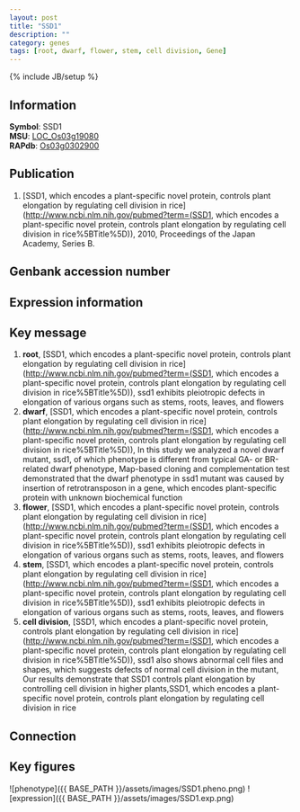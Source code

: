 ```yaml
---
layout: post
title: "SSD1"
description: ""
category: genes
tags: [root, dwarf, flower, stem, cell division, Gene]
---
```

{% include JB/setup %}

## Information
__Symbol__: SSD1  
__MSU__: [LOC_Os03g19080](http://rice.plantbiology.msu.edu/cgi-bin/ORF_infopage.cgi?orf=LOC_Os03g19080)  
__RAPdb__: [Os03g0302900](http://rapdb.dna.affrc.go.jp/viewer/gbrowse_details/irgsp1?name=Os03g0302900)  

## Publication
1. [SSD1, which encodes a plant-specific novel protein, controls plant elongation by regulating cell division in rice](http://www.ncbi.nlm.nih.gov/pubmed?term=(SSD1, which encodes a plant-specific novel protein, controls plant elongation by regulating cell division in rice%5BTitle%5D)), 2010, Proceedings of the Japan Academy, Series B.

## Genbank accession number

## Expression information

## Key message
1. __root__, [SSD1, which encodes a plant-specific novel protein, controls plant elongation by regulating cell division in rice](http://www.ncbi.nlm.nih.gov/pubmed?term=(SSD1, which encodes a plant-specific novel protein, controls plant elongation by regulating cell division in rice%5BTitle%5D)),  ssd1 exhibits pleiotropic defects in elongation of various organs such as stems, roots, leaves, and flowers
2. __dwarf__, [SSD1, which encodes a plant-specific novel protein, controls plant elongation by regulating cell division in rice](http://www.ncbi.nlm.nih.gov/pubmed?term=(SSD1, which encodes a plant-specific novel protein, controls plant elongation by regulating cell division in rice%5BTitle%5D)),  In this study we analyzed a novel dwarf mutant, ssd1, of which phenotype is different from typical GA- or BR-related dwarf phenotype, Map-based cloning and complementation test demonstrated that the dwarf phenotype in ssd1 mutant was caused by insertion of retrotransposon in a gene, which encodes plant-specific protein with unknown biochemical function
3. __flower__, [SSD1, which encodes a plant-specific novel protein, controls plant elongation by regulating cell division in rice](http://www.ncbi.nlm.nih.gov/pubmed?term=(SSD1, which encodes a plant-specific novel protein, controls plant elongation by regulating cell division in rice%5BTitle%5D)),  ssd1 exhibits pleiotropic defects in elongation of various organs such as stems, roots, leaves, and flowers
4. __stem__, [SSD1, which encodes a plant-specific novel protein, controls plant elongation by regulating cell division in rice](http://www.ncbi.nlm.nih.gov/pubmed?term=(SSD1, which encodes a plant-specific novel protein, controls plant elongation by regulating cell division in rice%5BTitle%5D)),  ssd1 exhibits pleiotropic defects in elongation of various organs such as stems, roots, leaves, and flowers
5. __cell division__, [SSD1, which encodes a plant-specific novel protein, controls plant elongation by regulating cell division in rice](http://www.ncbi.nlm.nih.gov/pubmed?term=(SSD1, which encodes a plant-specific novel protein, controls plant elongation by regulating cell division in rice%5BTitle%5D)),  ssd1 also shows abnormal cell files and shapes, which suggests defects of normal cell division in the mutant, Our results demonstrate that SSD1 controls plant elongation by controlling cell division in higher plants,SSD1, which encodes a plant-specific novel protein, controls plant elongation by regulating cell division in rice

## Connection

## Key figures
![phenotype]({{ BASE_PATH }}/assets/images/SSD1.pheno.png)
![expression]({{ BASE_PATH }}/assets/images/SSD1.exp.png)


